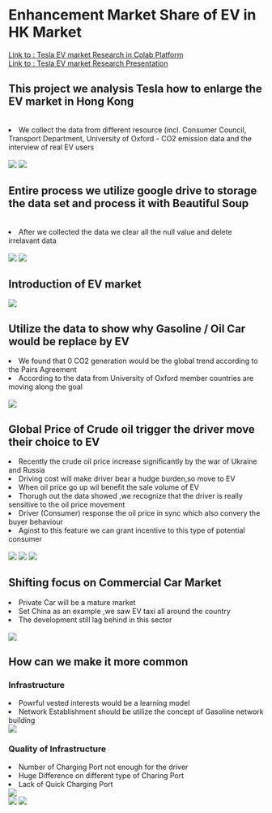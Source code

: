 <body>
<h1> Enhancement Market Share of EV in HK Market </h1>
<a href ="https://github.com/dndworkshop/tesla_hkmarket_research">Link to : Tesla EV market Research in Colab Platform</a></br>
<a href ="https://docs.google.com/presentation/d/1qH_J_fmOWXTV2gvDN49KSNLfMnMSOdyo-JA0pQ564vk/edit#slide=id.gff727c4be3_7_18">Link to : Tesla EV market Research Presentation</a>
  
<h2>This project we analysis Tesla how to enlarge the EV market in Hong Kong</h2> <br>
<li>We collect the data from different resource (incl. Consumer Council, Transport Department, University of Oxford - CO2 emission data and the interview of real EV users</li></br>
<img src ="https://github.com/dndworkshop/tesla_hkmarket_research/blob/main/Slide1.PNG" >
<img src ="https://github.com/dndworkshop/tesla_hkmarket_research/blob/main/Slide2.PNG">

<h2>Entire process we utilize google drive to storage the data set and process it with Beautiful Soup</h2><br>
  <li>After we collected the data we clear all the null value and delete irrelavant data</li></br>
<img src ="https://github.com/dndworkshop/tesla_hkmarket_research/blob/main/Slide3.PNG">
<img src ="https://github.com/dndworkshop/tesla_hkmarket_research/blob/main/Slide4.PNG">
<br>  
<h2>Introduction of EV market</h2>
<img src ="https://github.com/dndworkshop/tesla_hkmarket_research/blob/main/Slide8.PNG">
<br>  
<h2>Utilize the data to show why Gasoline / Oil Car would be replace by EV </h2>
  <li>We found that 0 CO2 generation would be the global trend according to the Pairs Agreement</li>
  <li>According to the data from University of Oxford member countries are moving along the goal</li></br>
<img src ="https://github.com/dndworkshop/tesla_hkmarket_research/blob/main/Slide9.PNG">
<br>
  
  <h2>Global Price of Crude oil trigger the driver move their choice to EV</h2>
  <li>Recently the crude oil price increase significantly by the war of Ukraine and Russia</li>
  <li>Driving cost will make driver bear a hudge burden,so move to EV </li>
  <li>When oil price go up wil benefit the sale volume of EV</li>
  <li>Thorugh out the data showed ,we recognize that the driver is really sensitive to the oil price movement</li>
  <li>Driver (Consumer) response the oil price in sync which also convery the buyer behaviour </li>
  <li>Aginst to this feature we can grant incentive to this type of potential consumer </li></br>
  <img src ="https://github.com/dndworkshop/tesla_hkmarket_research/blob/main/Slide10.PNG">
  <img src ="https://github.com/dndworkshop/tesla_hkmarket_research/blob/main/Slide11.PNG">
  <img src ="https://github.com/dndworkshop/tesla_hkmarket_research/blob/main/Slide12.PNG"></br>
  
  <h2>Shifting focus on Commercial Car Market</h2>
  <li>Private Car will be a mature market</li>
  <li>Set China as an example ,we saw EV taxi all around the country</li>  
  <li>The development still lag behind in this sector</li></br>
  <img src ="https://github.com/dndworkshop/tesla_hkmarket_research/blob/main/Slide13.PNG"></br>
   
  <h2>How can we make it more common</h2>
  <h3>Infrastructure</h3>
  <li>Powrful vested interests would be a learning model</li>
  <li>Network Establishment should be utilize the concept of Gasoline network building </li>
   <img src ="https://github.com/dndworkshop/tesla_hkmarket_research/blob/main/Slide14.PNG"></br>
   
   <h3>Quality of Infrastructure</h3>
   <li>Number of Charging Port not enough for the driver </li>
   <li>Huge Difference on different type of Charing Port</li>
   <li>Lack of Quick Charging Port</li>
      <img src ="https://github.com/dndworkshop/tesla_hkmarket_research/blob/main/Slide16.PNG">
      <br>
      
   
   <img src ="https://github.com/dndworkshop/tesla_hkmarket_research/blob/main/Slide13.PNG">
   <img src ="https://github.com/dndworkshop/tesla_hkmarket_research/blob/main/Slide13.PNG"></br>
  
  

</body>

